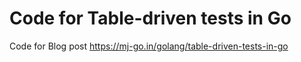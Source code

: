 # Code for Table-driven tests in Go
Code for Blog post https://mj-go.in/golang/table-driven-tests-in-go
